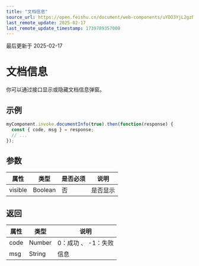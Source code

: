```yaml
---
title: "文档信息"
source_url: https://open.feishu.cn/document/web-components/uYDO3YjL2gzN24iN3cjN/old-docs-component/old-invoke-api/old-document-detail
last_remote_update: 2025-02-17
last_remote_update_timestamp: 1739789357000
---
```

最后更新于 2025-02-17

# 文档信息
你可以通过接口显示或隐藏文档信息弹窗。
## 示例
```js
myComponent.invoke.documentInfo(true).then(function(response) {
  const { code, msg } = response;
  // ...
});
```

## 参数
|属性|	类型|	是否必须	|说明|
| ---|----- | -------|------ | 
|visible|	Boolean	|否|	是否显示

## 返回
|属性|	类型|	说明|
| ---|----- | ------- | 
|code|	Number |	0：成功 、 -1：失败 |
|msg|	String |	信息 |

